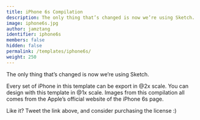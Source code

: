 ```yaml
---
title: iPhone 6s Compilation
description: The only thing that’s changed is now we’re using Sketch.
image: iphone6s.jpg
author: jamztang
identifier: iphone6s
members: false
hidden: false
permalink: /templates/iphone6s/
weight: 250
---
```


The only thing that’s changed is now we’re using Sketch.

Every set of iPhone in this template can be export in @2x scale.
You can design with this template in @1x scale. Images from this compilation all comes from the Apple’s official website of the iPhone 6s page.

Like it? Tweet the link above, and consider purchasing the license :)
